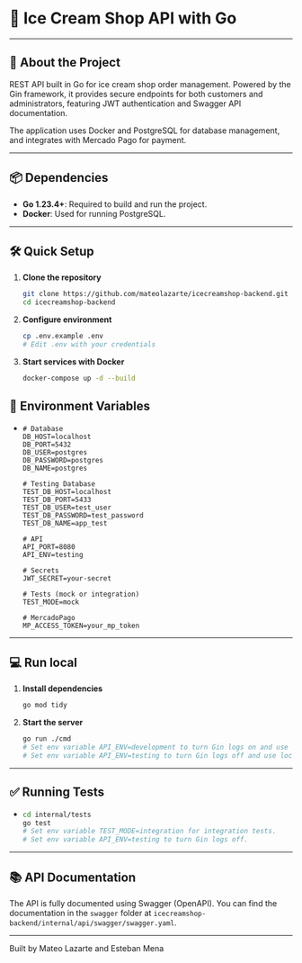 # 🚀 Ice Cream Shop API with Go

---
## 🍦 About the Project
REST API built in Go for ice cream shop order management. Powered by the Gin framework, it provides secure endpoints for both customers and administrators, featuring JWT authentication and Swagger API documentation.

The application uses Docker and PostgreSQL for database management, and integrates with Mercado Pago for payment.

---
## 📦 Dependencies

- **Go 1.23.4+**: Required to build and run the project.
- **Docker**: Used for running PostgreSQL.
---
## 🛠 Quick Setup

1. **Clone the repository**
   ```bash
   git clone https://github.com/mateolazarte/icecreamshop-backend.git
   cd icecreamshop-backend
   ```

2. **Configure environment**

    ```bash
    cp .env.example .env
    # Edit .env with your credentials
   ```

3. **Start services with Docker**

   ```bash
   docker-compose up -d --build
    ```

## 🔌 Environment Variables

- 
    ```.env
    # Database
    DB_HOST=localhost
    DB_PORT=5432
    DB_USER=postgres
    DB_PASSWORD=postgres
    DB_NAME=postgres
    
    # Testing Database
    TEST_DB_HOST=localhost
    TEST_DB_PORT=5433
    TEST_DB_USER=test_user
    TEST_DB_PASSWORD=test_password
    TEST_DB_NAME=app_test
    
    # API
    API_PORT=8080
    API_ENV=testing
    
    # Secrets
    JWT_SECRET=your-secret
    
    # Tests (mock or integration)
    TEST_MODE=mock 
    
    # MercadoPago
    MP_ACCESS_TOKEN=your_mp_token
    ```
---
## 💻 Run local

1. **Install dependencies**
    ```bash
    go mod tidy
    ```

2. **Start the server**
    ```bash
    go run ./cmd
    # Set env variable API_ENV=development to turn Gin logs on and use the Database
    # Set env variable API_ENV=testing to turn Gin logs off and use local memory
    ```
---
## ✅ Running Tests
-   ```bash
    cd internal/tests
    go test
    # Set env variable TEST_MODE=integration for integration tests.
    # Set env variable API_ENV=testing to turn Gin logs off.
    ```
---
## 📚 API Documentation

The API is fully documented using Swagger (OpenAPI). You can find the documentation in the `swagger` folder at `icecreamshop-backend/internal/api/swagger/swagger.yaml`.

---
Built by Mateo Lazarte and Esteban Mena